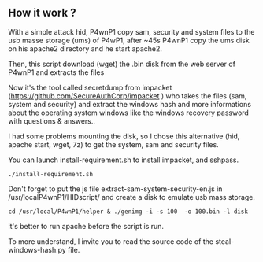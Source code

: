 ## How it work ?

With a simple attack hid, P4wnP1 copy sam, security and system files to the usb masse storage (ums) of P4wP1, after ~45s P4wnP1 copy the ums disk on his apache2 directory and he start apache2.

Then, this script download (wget) the .bin disk from the web server of P4wnP1 and extracts the files 

Now it's the tool called secretdump from impacket (https://github.com/SecureAuthCorp/impacket
) who takes the files (sam, system and security) and extract the windows hash and more informations about the operating system windows like the windows recovery password with questions & answers..

I had some problems mounting the disk, so I chose this alternative (hid, apache start, wget, 7z) to get the system, sam and security files.

You can launch install-requirement.sh to install impacket, and sshpass.

```
./install-requirement.sh
```
Don't forget to put the js file extract-sam-system-security-en.js in /usr/localP4wnP1/HIDscript/ and create a disk to emulate usb mass storage.

```
cd /usr/local/P4wnP1/helper & ./genimg -i -s 100  -o 100.bin -l disk
```
it's better to run apache before the script is run.

To more understand, I invite you to read the source code of the steal-windows-hash.py file.
